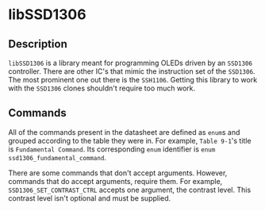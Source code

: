 libSSD1306
=======

Description
-----------
`libSSD1306` is a library meant for programming OLEDs driven by an
`SSD1306` controller. There are other IC's that mimic the instruction set of
the `SSD1306`. The most prominent one out there is the `SSH1106`. Getting this
library to work with the `SSD1306` clones shouldn't require too much work.

Commands
--------
All of the commands present in the datasheet are defined as `enum`s and grouped
according to the table they were in. For example, `Table 9-1`'s title is
`Fundamental Command`. Its corresponding `enum` identifier is
`enum ssd1306_fundamental_command`.

There are some commands that don't accept arguments. However, commands that do
accept arguments, require them. For example, `SSD1306_SET_CONTRAST_CTRL` accepts
one argument, the contrast level. This contrast level isn't optional and must be
supplied.
